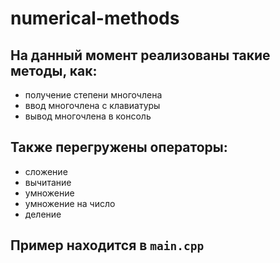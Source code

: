 # numerical-methods
## На данный момент реализованы такие методы, как:
 - получение степени многочлена
 - ввод многочлена с клавиатуры
 - вывод многочлена в консоль
## Также перегружены операторы:
 - сложение
 - вычитание
 - умножение
 - умножение на число
 - деление
## Пример находится в `main.cpp`
